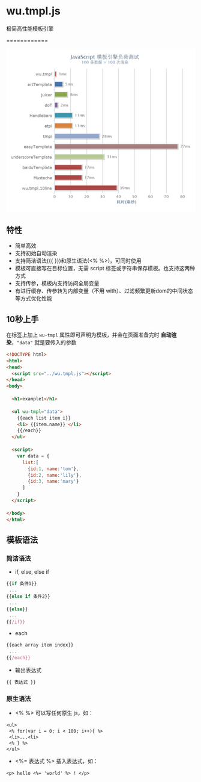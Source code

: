 # wu.tmpl.js
极简高性能模板引擎

============

![性能测试](test/test.png)  
<!--[性能测试](https://wusfen.github.io/wu.tmpl.js/test/template_test.html)-->


## 特性
  * 简单高效
  * 支持初始自动渲染
  * 支持简洁语法({{ }})和原生语法(<% %>)，可同时使用
  * 模板可直接写在目标位置，无需 script 标签或字符串保存模板。也支持这两种方式
  * 支持传参，模板内支持访问全局变量
  * 有进行缓存、传参转为内部变量（不用 with）、过滤频繁更新dom的中间状态等方式优化性能


## 10秒上手

在标签上加上 `wu-tmpl` 属性即可声明为模板，并会在页面准备完时 **自动渲染**，`"data"` 就是要传入的参数


```html
<!DOCTYPE html>
<html>
<head>
  <script src="../wu.tmpl.js"></script>
</head>
<body>

  <h1>example1</h1>

  <ul wu-tmpl="data">
    {{each list item i}}
    <li> {{item.name}} </li>
    {{/each}}
  </ul>

  <script>
    var data = {
      list:[
        {id:1, name:'tom'},
        {id:2, name:'lily'},
        {id:3, name:'mary'}
      ]
    }
  </script>

</body>
</html>
```

## 模板语法

### 简洁语法
* if, else, else if
```javascript
{{if 条件1}}
 ...
{{else if 条件2}}
 ...
{{else}}
 ...
{{/if}}
```
* each
```javascript
{{each array item index}}
 ...
{{/each}}
```
* 输出表达式
```javascript
{{ 表达式 }}
```

### 原生语法
* <%  %> 可以写任何原生 js，如：  
```
<ul>
 <% for(var i = 0; i < 100; i++){ %>
 <li>...<li>
 <% } %>
</ul>
```

* <%= 表达式 %> 插入表达式，如：
```
<p> hello <%= 'world' %> ! </p>
```

